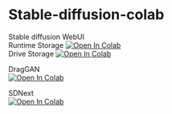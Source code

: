 # Stable-diffusion-colab

Stable diffusion WebUI
<br>Runtime Storage
[![Open In Colab](https://colab.research.google.com/assets/colab-badge.svg)](https://colab.research.google.com/github/Kimyobu/Stable-diffusion-webui-colab/blob/main/colab.ipynb)
<br>Drive Storage
[![Open In Colab](https://colab.research.google.com/assets/colab-badge.svg)](https://colab.research.google.com/github/Kimyobu/Stable-diffusion-webui-colab/blob/main/drive.ipynb)

DragGAN<br>
[![Open In Colab](https://colab.research.google.com/assets/colab-badge.svg)](https://colab.research.google.com/github/Kimyobu/Stable-diffusion-webui-colab/blob/main/DragGan_collab_gradio.ipynb)

SDNext<br>
[![Open In Colab](https://colab.research.google.com/assets/colab-badge.svg)](https://colab.research.google.com/github/Kimyobu/Stable-diffusion-webui-colab/blob/main/SDNext_Colab.ipynb)
